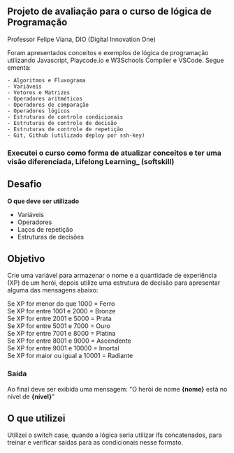 ## Projeto de avaliação para o curso de lógica de Programação ##
Professor Felipe Viana, DIO (Digital Innovation One)

Foram apresentados conceitos e exemplos de lógica de programação utilizando Javascript, Playcode.io e W3Schools Compiler e VSCode. Segue ementa:

    - Algoritmos e Fluxograma
    - Variáveis
    - Vetores e Matrizes
    - Operadores aritméticos
    - Operadores de comparação
    - Operadores lógicos
    - Estruturas de controle condicionais
    - Estruturas de controle de decisão
    - Estruturas de controle de repetição
    - Git, Github (utilizado deploy por ssh-key)

### Executei o curso como forma de atualizar conceitos e ter uma visão diferenciada, __Lifelong Learning___ (softskill)

## Desafio ##
**O que deve ser utilizado**
- Variáveis
- Operadores
- Laços de repetição
- Estruturas de decisões

## Objetivo ##
Crie uma variável para armazenar o nome e a quantidade de experiência (XP) de um herói, depois utilize uma estrutura de decisão para apresentar alguma das mensagens abaixo:

Se XP for menor do que 1000 = Ferro  
Se XP for entre 1001 e 2000 = Bronze  
Se XP for entre 2001 e 5000 = Prata  
Se XP for entre 5001 e 7000 = Ouro  
Se XP for entre 7001 e 8000 = Platina  
Se XP for entre 8001 e 9000 = Ascendente  
Se XP for entre 9001 e 10000 = Imortal  
Se XP for maior ou igual a 10001 = Radiante  


### Saída ###
Ao final deve ser exibida uma mensagem:
"O herói de nome **{nome}** está no nível de **{nível}**"

## O que utilizei ##
Utilizei o switch case, quando a lógica seria utilizar ifs concatenados, para treinar e verificar saídas para as condicionais nesse formato.